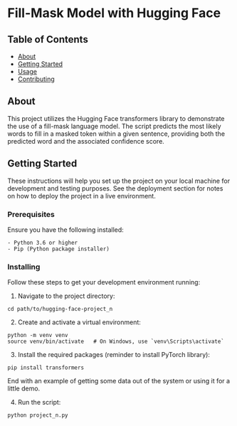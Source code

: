 # Fill-Mask Model with Hugging Face

## Table of Contents
+ [About](#about)
+ [Getting Started](#getting_started)
+ [Usage](#usage)
+ [Contributing](../CONTRIBUTING.md)

## About <a name = "about"></a>
This project utilizes the Hugging Face transformers library to demonstrate the use of a fill-mask language model. The script predicts the most likely words to fill in a masked token within a given sentence, providing both the predicted word and the associated confidence score.

## Getting Started <a name = "getting_started"></a>
These instructions will help you set up the project on your local machine for development and testing purposes. See the deployment section for notes on how to deploy the project in a live environment.

### Prerequisites

Ensure you have the following installed:

```
- Python 3.6 or higher
- Pip (Python package installer)
```

### Installing

Follow these steps to get your development environment running:

1. Navigate to the project directory:
```
cd path/to/hugging-face-project_n
```

2. Create and activate a virtual environment:
```
python -m venv venv
source venv/bin/activate   # On Windows, use `venv\Scripts\activate`
```

3. Install the required packages (reminder to install PyTorch library):
```
pip install transformers
```

End with an example of getting some data out of the system or using it for a little demo.

4. Run the script:
```
python project_n.py
```
